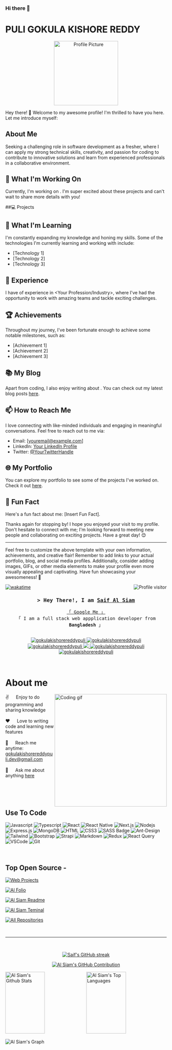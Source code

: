 ### Hi there 👋
<!---

**gokulakishorereddypuli/gokulakishorereddypuli** is a ✨ _special_ ✨ repository because its `README.md` (this file) appears on your GitHub profile.

Here are some ideas to get you started:

- 🔭 I’m currently working on ...
- 🌱 I’m currently learning ...
- 👯 I’m looking to collaborate on ...
- 🤔 I’m looking for help with ...
- 💬 Ask me about ...
- 📫 How to reach me: ...
- 😄 Pronouns: ...
- ⚡ Fun fact: ...

![Github stats](https://github-readme-stats.vercel.app/api?username=gokulakishorereddypuli)


![counter](https://[YourEndpoint].m.pipedream.net) --->

# PULI GOKULA KISHORE REDDY

<p align="center">
  <img src="https://media.licdn.com/dms/image/D4D03AQHgurzwm1xmzw/profile-displayphoto-shrink_200_200/0/1678291616931?e=1695859200&v=beta&t=JSaKTb72RDKXqyJaqQd2hr3N_hC8Xg8pmoE2z2TgMsw" width="200" height="200" alt="Profile Picture" style="border:50">
</p>

Hey there! 👋 Welcome to my awesome profile! I'm thrilled to have you here. Let me introduce myself:

## About Me
Seeking a challenging role in software development as a fresher, where I can apply my strong technical skills, creativity, and passion for coding to contribute to innovative solutions and learn from experienced professionals in a collaborative environment.

## 🔭 What I'm Working On

Currently, I'm working on <Briefly describe your ongoing projects or focus areas>. I'm super excited about these projects and can't wait to share more details with you!

##💻 Projects


## 🌱 What I'm Learning

I'm constantly expanding my knowledge and honing my skills. Some of the technologies I'm currently learning and working with include:

- [Technology 1]
- [Technology 2]
- [Technology 3]

## 💼 Experience

I have <X years> of experience in <Your Profession/Industry>, where I've had the opportunity to work with amazing teams and tackle exciting challenges.

## 🏆 Achievements

Throughout my journey, I've been fortunate enough to achieve some notable milestones, such as:

- [Achievement 1]
- [Achievement 2]
- [Achievement 3]

## 📚 My Blog

Apart from coding, I also enjoy writing about <Your Blog Topics>. You can check out my latest blog posts [here](https://yourblogwebsite.com).

## 📫 How to Reach Me

I love connecting with like-minded individuals and engaging in meaningful conversations. Feel free to reach out to me via:

- Email: [youremail@example.com]
- LinkedIn: [Your LinkedIn Profile](https://www.linkedin.com/in/puli-gokula-kishore-reddy/)
- Twitter: [@YourTwitterHandle](https://twitter.com/yourtwitterhandle)

## 🌐 My Portfolio

You can explore my portfolio to see some of the projects I've worked on. Check it out [here](https://yourportfoliowebsite.com).

## 🚀 Fun Fact

Here's a fun fact about me: [Insert Fun Fact].

Thanks again for stopping by! I hope you enjoyed your visit to my profile. Don't hesitate to connect with me; I'm looking forward to meeting new people and collaborating on exciting projects. Have a great day! 😊

---

Feel free to customize the above template with your own information, achievements, and creative flair! Remember to add links to your actual portfolio, blog, and social media profiles. Additionally, consider adding images, GIFs, or other media elements to make your profile even more visually appealing and captivating. Have fun showcasing your awesomeness! 🎉




<!--
<h2 align="center">
  Welcome to Al Siam World!
  <img src="https://media.giphy.com/media/hvRJCLFzcasrR4ia7z/giphy.gif" width="28">
</h2>
-->

<!--
<p align="center">
  <a href="https://github.com/gokulakishorereddypuli"><img src="https://readme-typing-svg.herokuapp.com/?lines=Self%20Taught%20Programmer;Front%20End%20Developer;1.5%2B%20years%20of%20coding%20experience;Always%20learning%20new%20things&center=true&width=380&height=45"></a>
</p>

 -->

<a href="https://komarev.com/ghpvc/?username=gokulakishorereddypuli">
  <img align="right" src="https://komarev.com/ghpvc/?username=gokulakishorereddypuli&label=Visitors&color=0e75b6&style=flat" alt="Profile visitor" />
</a>


[![wakatime](https://wakatime.com/badge/user/eebb3dd8-d9b2-40de-9b88-6fd6cac99dbc.svg)](https://wakatime.com/@eebb3dd8-d9b2-40de-9b88-6fd6cac99dbc)

<!-- Intro  -->
<h3 align="center">
        <samp>&gt; Hey There!, I am
                <b><a target="_blank" href="https://gokulakishorereddypuli.com">Saif Al Siam</a></b>
        </samp>
</h3>


<p align="center"> 
  <samp>
    <a href="https://www.google.com/search?q=Saif+Al+Siam">「 Google Me 」</a>
    <br>
    「 I am a full stack web appplication developer from <b>Bangladesh</b> 」
    <br>
    <br>
  </samp>
</p>

<p align="center">
 <a href="https://gokulakishorereddypuli.com" target="blank">
  <img src="https://img.shields.io/badge/Website-DC143C?style=for-the-badge&logo=medium&logoColor=white" alt="gokulakishorereddypuli" />
 </a>
 <a href="https://linkedin.com/in/saifgokulakishorereddypuli" target="_blank">
  <img src="https://img.shields.io/badge/LinkedIn-0077B5?style=for-the-badge&logo=linkedin&logoColor=white" alt="gokulakishorereddypuli"/>
 </a>
 <a href="https://dev.to/gokulakishorereddypuli" target="_blank">
  <img src="https://img.shields.io/badge/dev.to-0A0A0A?style=for-the-badge&logo=dev.to&logoColor=white" alt="gokulakishorereddypuli" />
 </a>
 <a href="https://twitter.com/gokulakishorereddypuli_dev" target="_blank">
  <img src="https://img.shields.io/badge/Twitter-1DA1F2?style=for-the-badge&logo=twitter&logoColor=white" />
 </a>
 <a href="https://instagram.com/gokulakishorereddypuli.dev" target="_blank">
  <img src="https://img.shields.io/badge/Instagram-fe4164?style=for-the-badge&logo=instagram&logoColor=white" alt="gokulakishorereddypuli" />
 </a> 
 <a href="https://facebook.com/gokulakishorereddypuli.dev" target="_blank">
  <img src="https://img.shields.io/badge/Facebook-20BEFF?&style=for-the-badge&logo=facebook&logoColor=white" alt="gokulakishorereddypuli"  />
  </a> 
</p>
<br />

<!-- About Section -->
 # About me
 
<p>
 <img align="right" width="350" src="/assets/programmer.gif" alt="Coding gif" />
  
 ✌️ &emsp; Enjoy to do programming and sharing knowledge <br/><br/>
 ❤️ &emsp; Love to writing code and learning new features<br/><br/>
 📧 &emsp; Reach me anytime: gokulakishorereddypuli.dev@gmail.com<br/><br/>
 💬 &emsp; Ask me about anything [here](https://github.com/gokulakishorereddypuli/gokulakishorereddypuli/issues)

</p>

<br/>
<br/>
<br/>

## Use To Code

![Javascript](https://img.shields.io/badge/Javascript-F0DB4F?style=for-the-badge&labelColor=black&logo=javascript&logoColor=F0DB4F)
![Typescript](https://img.shields.io/badge/Typescript-007acc?style=for-the-badge&labelColor=black&logo=typescript&logoColor=007acc)
![React](https://img.shields.io/badge/-React-61DBFB?style=for-the-badge&labelColor=black&logo=react&logoColor=61DBFB)
![React Native](https://img.shields.io/badge/React_Native-20232A?style=for-the-badge&logo=react&logoColor=61DAFB)
![Next.js](https://img.shields.io/badge/next.js-000000?style=for-the-badge&logo=nextdotjs&logoColor=white)
![Nodejs](https://img.shields.io/badge/Nodejs-3C873A?style=for-the-badge&labelColor=black&logo=node.js&logoColor=3C873A)
![Express.js](https://img.shields.io/badge/Express.js-000000?style=for-the-badge&logo=express&logoColor=white)
![MongoDB](https://img.shields.io/badge/MongoDB-4EA94B?style=for-the-badge&logo=mongodb&logoColor=white)
![HTML](https://img.shields.io/badge/HTML5-E34F26?style=for-the-badge&logo=html5&logoColor=white)
![CSS3](https://img.shields.io/badge/CSS3-1572B6?style=for-the-badge&logo=css3&logoColor=white)
![SASS Badge](https://img.shields.io/badge/Sass-CC6699?style=for-the-badge&logo=sass&logoColor=white)
![Ant-Design](https://img.shields.io/badge/AntDesign-0170FE?style=for-the-badge&logo=antdesign&logoColor=white)
![Tailwind](https://img.shields.io/badge/Tailwind_CSS-092749?style=for-the-badge&logo=tailwindcss&logoColor=06B6D4&labelColor=000000)
![Bootstrap](https://img.shields.io/badge/Bootstrap-563D7C?style=for-the-badge&logo=bootstrap&logoColor=white)
![Strapi](https://img.shields.io/badge/strapi-2E7EEA?style=for-the-badge&logo=strapi&logoColor=white)
![Markdown](https://img.shields.io/badge/Markdown-000000?style=for-the-badge&logo=markdown&logoColor=white)
![Redux](https://img.shields.io/badge/Redux-593D88?style=for-the-badge&logo=redux&logoColor=white)
![React Query](https://img.shields.io/badge/-React_Query-FF4154?style=for-the-badge&logo=react%20query&logoColor=white)
![VSCode](https://img.shields.io/badge/Visual_Studio-0078d7?style=for-the-badge&logo=visual%20studio&logoColor=white)
![Git](https://img.shields.io/badge/Git-F05032?style=for-the-badge&logo=git&logoColor=white)

<br/>

## Top Open Source -
[![Web Projects](https://github-readme-stats.vercel.app/api/pin/?username=gokulakishorereddypuli&repo=web-projects&border_color=7F3FBF&bg_color=0D1117&title_color=C9D1D9&text_color=8B949E&icon_color=7F3FBF)](https://github.com/gokulakishorereddypuli/https://github.com/gokulakishorereddypuli/easyinternships.in)

[![Al Folio](https://github-readme-stats.vercel.app/api/pin/?username=gokulakishorereddypuli&repo=al-folio&border_color=7F3FBF&bg_color=0D1117&title_color=C9D1D9&text_color=8B949E&icon_color=7F3FBF)]([https://github.com/gokulakishorereddypuli/al-folio](https://github.com/gokulakishorereddypuli/TestMaster-))

[![Al Siam Readme](https://github-readme-stats.vercel.app/api/pin/?username=gokulakishorereddypuli&repo=gokulakishorereddypuli&border_color=7F3FBF&bg_color=0D1117&title_color=C9D1D9&text_color=8B949E&icon_color=7F3FBF)](https://github.com/gokulakishorereddypuli/AirQualityIndex)

[![Al Siam Teminal](https://github-readme-stats.vercel.app/api/pin/?username=gokulakishorereddypuli&repo=gokulakishorereddypuli.github.io&border_color=7F3FBF&bg_color=0D1117&title_color=C9D1D9&text_color=8B949E&icon_color=7F3FBF)](https://github.com/gokulakishorereddypuli/gokulakishorereddypuli.github.io)

<p align="left">
  <a href="https://github.com/gokulakishorereddypuli?tab=repositories" target="_blank"><img alt="All Repositories" title="All Repositories" src="https://img.shields.io/badge/-All%20Repos-2962FF?style=for-the-badge&logo=koding&logoColor=white"/></a>
</p>

<br/>
<hr/>
<br/>

<p align="center">
  <a href="https://github.com/gokulakishorereddypuli">
    <img src="https://github-readme-streak-stats.herokuapp.com/?user=gokulakishorereddypuli&theme=radical&border=7F3FBF&background=0D1117" alt="Saif's GitHub streak"/>
  </a>
</p>

<p align="center">
  <a href="https://github.com/gokulakishorereddypuli">
    <img src="https://github-profile-summary-cards.vercel.app/api/cards/profile-details?username=gokulakishorereddypuli&theme=radical" alt="Al Siam's GitHub Contribution"/>
  </a>
</p>

<a> 
    <a href="https://github.com/gokulakishorereddypuli"><img alt="Al Siam's Github Stats" src="https://denvercoder1-github-readme-stats.vercel.app/api?username=gokulakishorereddypuli&show_icons=true&count_private=true&theme=react&border_color=7F3FBF&bg_color=0D1117&title_color=F85D7F&icon_color=F8D866" height="192px" width="49.5%"/></a>
  <a href="https://github.com/gokulakishorereddypuli"><img alt="Al Siam's Top Languages" src="https://denvercoder1-github-readme-stats.vercel.app/api/top-langs/?username=gokulakishorereddypuli&langs_count=8&layout=compact&theme=react&border_color=7F3FBF&bg_color=0D1117&title_color=F85D7F&icon_color=F8D866" height="192px" width="49.5%"/></a>
  <br/>
</a>


![Al Siam's Graph](https://github-readme-activity-graph.cyclic.app/graph?username=gokulakishorereddypuli&custom_title=Al%20Siam's%20GitHub%20Activity%20Graph&bg_color=0D1117&color=7F3FBF&line=7F3FBF&point=7F3FBF&area_color=FFFFFF&title_color=FFFFFF&area=true)

